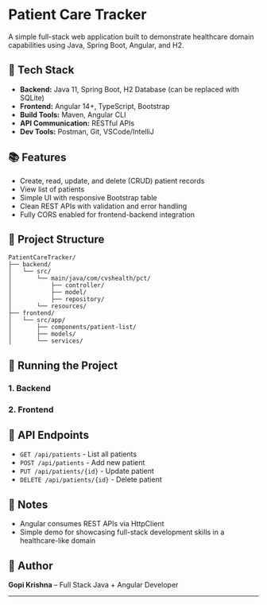 
# Patient Care Tracker

A simple full-stack web application built to demonstrate healthcare domain capabilities using Java, Spring Boot, Angular, and H2.

## 🔧 Tech Stack
- **Backend:** Java 11, Spring Boot, H2 Database (can be replaced with SQLite)
- **Frontend:** Angular 14+, TypeScript, Bootstrap
- **Build Tools:** Maven, Angular CLI
- **API Communication:** RESTful APIs
- **Dev Tools:** Postman, Git, VSCode/IntelliJ

## 📚 Features
- Create, read, update, and delete (CRUD) patient records
- View list of patients
- Simple UI with responsive Bootstrap table
- Clean REST APIs with validation and error handling
- Fully CORS enabled for frontend-backend integration

## 📁 Project Structure
```
PatientCareTracker/
├── backend/
│   └── src/
│       └── main/java/com/cvshealth/pct/
│           ├── controller/
│           ├── model/
│           ├── repository/
│       └── resources/
├── frontend/
│   └── src/app/
│       ├── components/patient-list/
│       ├── models/
│       └── services/
```

## 🚀 Running the Project

### 1. Backend

### 2. Frontend


## 📌 API Endpoints
- `GET /api/patients` - List all patients
- `POST /api/patients` - Add new patient
- `PUT /api/patients/{id}` - Update patient
- `DELETE /api/patients/{id}` - Delete patient

## 📃 Notes
- Angular consumes REST APIs via HttpClient
- Simple demo for showcasing full-stack development skills in a healthcare-like domain

## 🙋 Author
**Gopi Krishna** – Full Stack Java + Angular Developer

---

